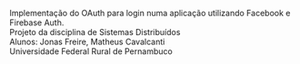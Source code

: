 Implementação do OAuth para login numa aplicação utilizando Facebook e Firebase Auth.  
Projeto da disciplina de Sistemas Distribuídos  
Alunos: Jonas Freire, Matheus Cavalcanti  
Universidade Federal Rural de Pernambuco
